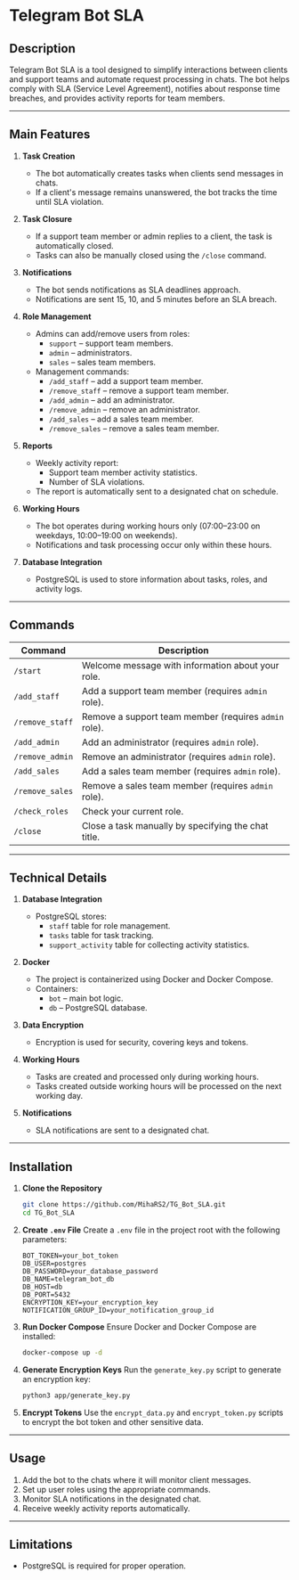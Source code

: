# Telegram Bot SLA

## Description

Telegram Bot SLA is a tool designed to simplify interactions between clients and support teams and automate request processing in chats. The bot helps comply with SLA (Service Level Agreement), notifies about response time breaches, and provides activity reports for team members.

---

## Main Features

1. **Task Creation**
   - The bot automatically creates tasks when clients send messages in chats.
   - If a client's message remains unanswered, the bot tracks the time until SLA violation.

2. **Task Closure**
   - If a support team member or admin replies to a client, the task is automatically closed.
   - Tasks can also be manually closed using the `/close` command.

3. **Notifications**
   - The bot sends notifications as SLA deadlines approach.
   - Notifications are sent 15, 10, and 5 minutes before an SLA breach.

4. **Role Management**
   - Admins can add/remove users from roles:
     - `support` – support team members.
     - `admin` – administrators.
     - `sales` – sales team members.
   - Management commands:
     - `/add_staff` – add a support team member.
     - `/remove_staff` – remove a support team member.
     - `/add_admin` – add an administrator.
     - `/remove_admin` – remove an administrator.
     - `/add_sales` – add a sales team member.
     - `/remove_sales` – remove a sales team member.

5. **Reports**
   - Weekly activity report:
     - Support team member activity statistics.
     - Number of SLA violations.
   - The report is automatically sent to a designated chat on schedule.

6. **Working Hours**
   - The bot operates during working hours only (07:00–23:00 on weekdays, 10:00–19:00 on weekends).
   - Notifications and task processing occur only within these hours.

7. **Database Integration**
   - PostgreSQL is used to store information about tasks, roles, and activity logs.

---

## Commands

| Command           | Description                                                   |
|--------------------|---------------------------------------------------------------|
| `/start`           | Welcome message with information about your role.            |
| `/add_staff`       | Add a support team member (requires `admin` role).           |
| `/remove_staff`    | Remove a support team member (requires `admin` role).        |
| `/add_admin`       | Add an administrator (requires `admin` role).               |
| `/remove_admin`    | Remove an administrator (requires `admin` role).            |
| `/add_sales`       | Add a sales team member (requires `admin` role).            |
| `/remove_sales`    | Remove a sales team member (requires `admin` role).         |
| `/check_roles`     | Check your current role.                                     |
| `/close`           | Close a task manually by specifying the chat title.          |

---

## Technical Details

1. **Database Integration**
   - PostgreSQL stores:
     - `staff` table for role management.
     - `tasks` table for task tracking.
     - `support_activity` table for collecting activity statistics.

2. **Docker**
   - The project is containerized using Docker and Docker Compose.
   - Containers:
     - `bot` – main bot logic.
     - `db` – PostgreSQL database.

3. **Data Encryption**
   - Encryption is used for security, covering keys and tokens.

4. **Working Hours**
   - Tasks are created and processed only during working hours.
   - Tasks created outside working hours will be processed on the next working day.

5. **Notifications**
   - SLA notifications are sent to a designated chat.

---

## Installation

1. **Clone the Repository**
   ```bash
   git clone https://github.com/MihaRS2/TG_Bot_SLA.git
   cd TG_Bot_SLA
   ```

2. **Create `.env` File**
   Create a `.env` file in the project root with the following parameters:
   ```env
   BOT_TOKEN=your_bot_token
   DB_USER=postgres
   DB_PASSWORD=your_database_password
   DB_NAME=telegram_bot_db
   DB_HOST=db
   DB_PORT=5432
   ENCRYPTION_KEY=your_encryption_key
   NOTIFICATION_GROUP_ID=your_notification_group_id
   ```

3. **Run Docker Compose**
   Ensure Docker and Docker Compose are installed:
   ```bash
   docker-compose up -d
   ```

4. **Generate Encryption Keys**
   Run the `generate_key.py` script to generate an encryption key:
   ```bash
   python3 app/generate_key.py
   ```

5. **Encrypt Tokens**
   Use the `encrypt_data.py` and `encrypt_token.py` scripts to encrypt the bot token and other sensitive data.

---

## Usage

1. Add the bot to the chats where it will monitor client messages.
2. Set up user roles using the appropriate commands.
3. Monitor SLA notifications in the designated chat.
4. Receive weekly activity reports automatically.

---

## Limitations

- PostgreSQL is required for proper operation.
